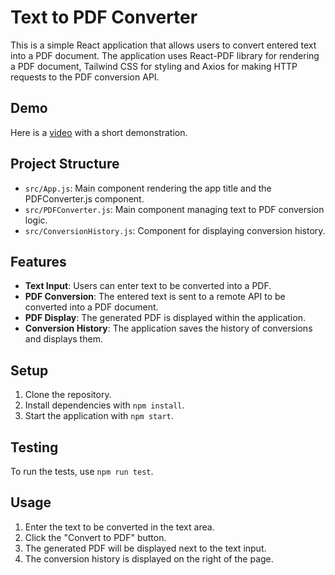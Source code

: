 # Text to PDF Converter

This is a simple React application that allows users to convert entered text into a PDF document. The application uses React-PDF library for rendering a PDF document, Tailwind CSS for styling and Axios for making HTTP requests to the PDF conversion API.

## Demo
Here is a [video](https://www.loom.com/share/18ede9112d884e7a8c5acdaee62ac162?sid=066b0822-85a1-43d9-a0e1-5ded80dab3f3) with a short demonstration.


## Project Structure

- `src/App.js`: Main component rendering the app title and the PDFConverter.js component.
- `src/PDFConverter.js`: Main component managing text to PDF conversion logic.
- `src/ConversionHistory.js`: Component for displaying conversion history.

## Features

- **Text Input**: Users can enter text to be converted into a PDF.
- **PDF Conversion**: The entered text is sent to a remote API to be converted into a PDF document.
- **PDF Display**: The generated PDF is displayed within the application.
- **Conversion History**: The application saves the history of conversions and displays them.

## Setup

1. Clone the repository.
2. Install dependencies with `npm install`.
3. Start the application with `npm start`.

## Testing

To run the tests, use `npm run test`.

## Usage

1. Enter the text to be converted in the text area.
2. Click the "Convert to PDF" button.
3. The generated PDF will be displayed next to the text input.
4. The conversion history is displayed on the right of the page.
